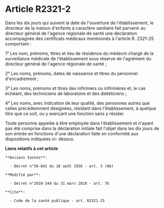 # Article R2321-2

Dans les dix jours qui suivent la date de l'ouverture de l'établissement, le directeur de la maison d'enfants à caractère
sanitaire fait parvenir au directeur     général de l'agence régionale de santé une déclaration accompagnée des certificats
médicaux mentionnés à l'article R. 2321-25 comportant : 

1° Les nom, prénoms, titres et lieu de résidence du médecin chargé de la surveillance médicale de l'établissement sous
réserve de l'agrément du directeur     général de l'agence régionale de santé ; 

2° Les noms, prénoms, dates de naissance et titres du personnel d'encadrement ; 

3° Les noms, prénoms et titres des infirmiers ou infirmières et, le cas échéant, des techniciens de laboratoire et des
diététiciens ; 

4° Les noms, avec indication de leur qualité, des personnes autres que celles précédemment désignées, résidant dans
l'établissement, à quelque titre que ce soit, ou y exerçant une fonction sans y résider. 

Toute personne appelée à être employée dans l'établissement et n'ayant pas été comprise dans la déclaration initiale fait
l'objet dans les dix jours de son entrée en fonctions d'une déclaration faite en conformité aux dispositions indiquées ci-
dessus.

**Liens relatifs à cet article**

	**Anciens textes**:

	  - Décret n°56-841 du 18 août 1956 - art. 3 (Ab)

	**Modifié par**:

	  - Décret n°2010-344 du 31 mars 2010 - art. 76

	**Cite**:

	  - Code de la santé publique - art. R2321-25
